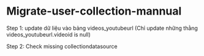 # Migrate-user-collection-mannual
Step 1: update dữ liệu vào bảng videos_youtubeurl (Chỉ update những thằng videos_youtubeurl.videoid is null)

Step 2: Check missing collectiondatasource
